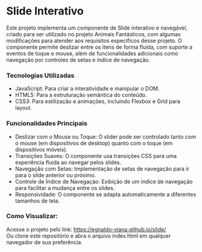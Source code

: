 # Slide Interativo
Este projeto implementa um componente de Slide interativo e navegável, criado para ser utilizado no projeto Animais Fantásticos, com algumas modificações para atender aos requisitos específicos desse projeto. O componente permite deslizar entre os itens de forma fluida, com suporte a eventos de toque e mouse, além de funcionalidades adicionais como navegação por controles de setas e índice de navegação.

### Tecnologias Utilizadas
+ JavaScript: Para criar a interatividade e manipular o DOM.
+ HTML5: Para a estruturação semântica do conteúdo.
+ CSS3: Para estilização e animações, incluindo Flexbox e Grid para layout.

### Funcionalidades Principais
+ Deslizar com o Mouse ou Toque: O slider pode ser controlado tanto com o mouse (em dispositivos de desktop) quanto com o toque (em dispositivos móveis).
+ Transições Suaves: O componente usa transições CSS para uma experiência fluida ao navegar pelos slides.
+ Navegação com Setas: Implementação de setas de navegação para ir para o slide anterior ou próximo.
+ Controle de Índice de Navegação: Exibição de um índice de navegação para facilitar a mudança entre os slides.
+ Responsividade: O componente se adapta automaticamente a diferentes tamanhos de tela.

### Como Visualizar:
Acesse o projeto pelo link: https://egnaldo-viana.github.io/slide/   
Ou clone este repositório e abra o arquivo index.html em qualquer navegador de sua preferência.
